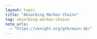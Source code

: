 ```yaml
---
layout: topic
title: "Absorbing Markov Chains"
tag: absorbing-markov-chains
note_urls:
  - "https://vknight.org/gtb/main-16/"
---
```

